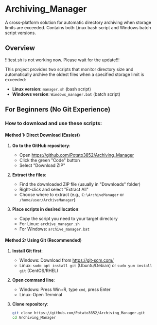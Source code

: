 # Archiving_Manager
A cross-platform solution for automatic directory archiving when storage limits are exceeded.
Contains both Linux bash script and Windows batch script versions.
## Overview

!!!test.sh is not working now. Please wait for the update!!!

This project provides two scripts that monitor directory size and automatically archive the oldest files when a specified storage limit is exceeded:

- **Linux version**: `manager.sh` (bash script)
- **Windows version**: `Windows_manager.bat` (batch script)

## For Beginners (No Git Experience)

### How to download and use these scripts:

#### Method 1: Direct Download (Easiest)
1. **Go to the GitHub repository**: 
   - Open https://github.com/Potato3852/Archiving_Manager
   - Click the green "Code" button
   - Select "Download ZIP"

2. **Extract the files**:
   - Find the downloaded ZIP file (usually in "Downloads" folder)
   - Right-click and select "Extract All"
   - Choose where to extract (e.g., `C:\ArchiveManager` or `/home/user/ArchiveManager`)

3. **Place scripts in desired location**:
   - Copy the script you need to your target directory
   - For Linux: `archive_manager.sh`
   - For Windows: `archive_manager.bat`

#### Method 2: Using Git (Recommended)
1. **Install Git first**:
   - Windows: Download from https://git-scm.com/
   - Linux: `sudo apt install git` (Ubuntu/Debian) or `sudo yum install git` (CentOS/RHEL)

2. **Open command line**:
   - Windows: Press Win+R, type `cmd`, press Enter
   - Linux: Open Terminal

3. **Clone repository**:
   ```bash
   git clone https://github.com/Potato3852/Archiving_Manager.git
   cd Archiving_Manager
